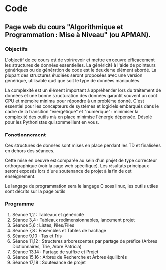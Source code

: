 # Code

## Page web du cours "Algorithmique et Programmation : Mise à Niveau" (ou APMAN).

### Objectifs

L'objectif de ce cours est de voir/revoir et mettre en oeuvre efficacement les structures de données essentielles. La généricité à l'aide de pointeurs génériques ou de génération de code est le deuxième élément abordé. La plupart des structures étudiées seront proposées avec une version générique, utilisable quel que soit le type de données manipulées.

La complexité est un élément important à appréhender lors du traitement de données et une bonne structuration des données garantit souvent un coût CPU et mémoire minimal pour répondre à un problème donné. C'est essentiel pour les concepteurs de systèmes et logiciels embarqués dans le cadre de la transition "énergétique" et "numérique" : minimiser la complexité des outils mis en place minimise l'énergie dépensée. Désolé pour les Pythonistas qui sommeillent en vous.

### Fonctionnement

Ces structures de données sont mises en place pendant les TD et finalisées en dehors des séances.

Cette mise en oeuvre est comparée au sein d'un projet de type correcteur orthographique (voir la page web spécifique). Les résultats principaux seront exposés lors d'une soutenance de projet à la fin de cet enseignement.

Le langage de programmation sera le langage C sous linux, les outils utiles sont décrits sur la page outils

### Programme

1. Séance 1,2 : Tableaux et généricité
2. Séance 3,4 : Tableaux redimensionnables, lancement projet
3. Séance 5,6 : Listes, Piles/Files
4. Séance 7,8 : Ensembles et Tables de hachage
5. Séance 9,10 : Tas et Tris
6. Séance 11,12 : Structures arborescentes par partage de préfixe (Arbres Dictionnaires, Trie, Arbre Patricia)
7. Séance 13,14 : Partage de suffixe et Projet
8. Séance 15,16 : Arbres de Recherche et Arbres équilibrés
9. Séance 17,18 : Soutenance de projet